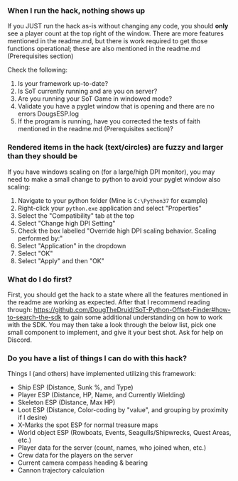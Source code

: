 ### When I run the hack, nothing shows up
If you JUST run the hack as-is without changing any code, you should **only** see a player count at the top right
of the window. There are more features mentioned in the readme.md, but there is work required
to get those functions operational; these are also mentioned in the readme.md (Prerequisites section)

Check the following:
1. Is your framework up-to-date?
2. Is SoT currently running and are you on server?
3. Are you running your SoT Game in windowed mode?
4. Validate you have a pyglet window that is opening and there are no errors DougsESP.log
5. If the program is running, have you corrected the tests of faith mentioned in the readme.md (Prerequisites section)?

### Rendered items in the hack (text/circles) are fuzzy and larger than they should be
If you have windows scaling on (for a large/high DPI monitor), you may need to make a small change to python to avoid
your pyglet window also scaling:
1. Navigate to your python folder (Mine is `C:\Python37` for example)
2. Right-click your `python.exe` application and select "Properties"
3. Select the "Compatibility" tab at the top
4. Select "Change high DPI Setting"
5. Check the box labelled "Override high DPI scaling behavior. Scaling performed by:"
6. Select "Application" in the dropdown 
7. Select "OK"
8. Select "Apply" and then "OK" 

### What do I do first?
First, you should get the hack to a state where all the features mentioned in the readme are working as expected.
After that I recommend reading through: https://github.com/DougTheDruid/SoT-Python-Offset-Finder#how-to-search-the-sdk to 
gain some additional understanding on how to work with the SDK. You may then take a look through the below list, pick one small
component to implement, and give it your best shot. Ask for help on Discord.

### Do you have a list of things I can do with this hack?
Things I (and others) have implemented utilizing this framework:
- Ship ESP (Distance, Sunk %, and Type)
- Player ESP (Distance, HP, Name, and Currently Wielding)
- Skeleton ESP (Distance, Max HP)
- Loot ESP (Distance, Color-coding by "value", and grouping by proximity if I desire)
- X-Marks the spot ESP for normal treasure maps
- World object ESP (Rowboats, Events, Seagulls/Shipwrecks, Quest Areas, etc.)
- Player data for the server (count, names, who joined when, etc.)
- Crew data for the players on the server
- Current camera compass heading & bearing 
- Cannon trajectory calculation
